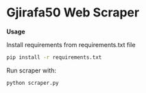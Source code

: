 # Gjirafa50 Web Scraper

**Usage**

Install requirements from requirements.txt file

```bash
pip install -r requirements.txt
```

Run scraper with:

```bash
python scraper.py
```
